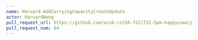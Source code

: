 ```yaml
---
name: Harvard-AddCarryingCapacityCreateUpdate
actor: HarvardWang
pull_request_url: https://github.com/ucsb-cs156-f22/f22-5pm-happycows/pull/64
pull_request_num: 64
---
```

